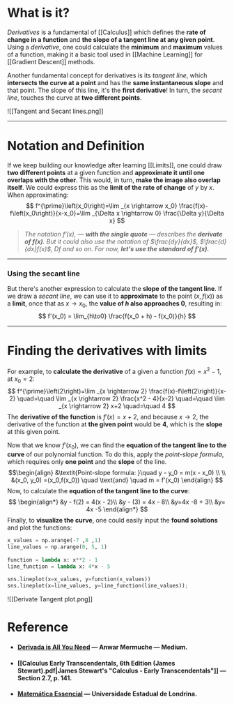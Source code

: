 # What is it?

*Derivatives* is a fundamental of [[Calculus]] which defines the **rate of change in a function** and **the slope of a tangent line at any given point**. Using a *derivative*, one could calculate the **minimum** and **maximum** values of a function, making it a basic tool used in [[Machine Learning]] for [[Gradient Descent]] methods.

Another fundamental concept for derivatives is its *tangent line*, which **intersects the curve at a point** and has the **same instantaneous slope** and that point. The slope of this line, it's the **first derivative**! In turn, the *secant line*, touches the curve at **two different points**.

![[Tangent and Secant lines.png]]
___
# Notation and Definition

If we keep building our knowledge after learning [[Limits]], one could draw **two different points** at a given function and **approximate it until one overlaps with the other**. This would, in turn, **make the image also overlap itself**. We could express this as the **limit of the rate of change** of $y$ by $x$. When approximating:
$$
f^{\prime}\left(x_0\right)=\lim _{x \rightarrow x_0} \frac{f(x)-f\left(x_0\right)}{x-x_0}=\lim _{\Delta x \rightarrow 0} \frac{\Delta y}{\Delta x}
$$
>*The notation $f'(x)$, — **with the single quote** — describes the **derivate of $f(x)$**. But it could also use the notation of $\frac{dy}{dx}$, $\frac{d}{dx}f(x)$, $Df$ and so on. For now, **let's use the standard of $f'(x)$.***
___
### Using the secant line
But there's another expression to calculate the **slope of the tangent line**. If we draw a *secant line*, we can use it to **approximate** to the point $(x, f(x))$ as a **limit**, once that as $x \to x_0$, the **value of $h$ also approaches $0$**, resulting in:
$$
f'(x_0) = \lim_{h\to0} \frac{f(x_0 + h) - f(x_0)}{h} 
$$
___
# Finding the derivatives with limits

For example, to **calculate the derivative** of a given a function $f(x) = x ^2 - 1$, at $x_0 =2$:
$$
f^{\prime}\left(2\right)=\lim _{x \rightarrow 2} \frac{f(x)-f\left(2\right)}{x-2} \quad=\quad \lim _{x \rightarrow 2} \frac{x^2 - 4}{x-2} \quad=\quad \lim _{x \rightarrow 2} x+2 \quad=\quad 4
$$
	The **derivative of the function** is $f'(x) = x + 2$, and because $x \to 2$, the derivative of the function at **the given point** would be **4**, which is the **slope** at this given point.

Now that we know $f'(x_0)$, we can find the **equation of the tangent line to the curve** of our polynomial function. To do this, apply the *point-slope formula*, which requires only **one point** and the **slope** of the line. 
$$\begin{align}
&\textit{Point-slope formula: }\quad y - y_0 = m(x - x_0)
\\
\\
&(x_0, y_0) =(x_0,f(x_0)) \quad \text{and} \quad m = f'(x_0) 
\end{align} 
$$
Now, to calculate the **equation of the tangent line to the curve**:
$$
\begin{align*}
&y - f(2) = 4(x - 2)\\
&y - (3) = 4x - 8\\
&y=4x -8 + 3\\
&y= 4x -5
\end{align*}
$$
Finally, to **visualize the curve**, one could easily input the **found solutions** and plot the functions:

```python
x_values = np.arange(-7 ,8 ,1)  
line_values = np.arange(0, 5, 1)  
  
function = lambda x: x**2 - 1  
line_function = lambda x: 4*x - 5  
  
sns.lineplot(x=x_values, y=function(x_values))  
sns.lineplot(x=line_values, y=line_function(line_values));
```

![[Derivate Tangent plot.png]]
# Reference

- #### [Derivada is All You Need](https://medium.com/@anwarhermuche/derivada-is-all-you-need-uma-aplicação-com-o-algoritmo-do-gradiente-descendente-a29510e63cb4) — Anwar Mermuche — Medium.

- #### [[Calculus Early Transcendentals, 6th Edition (James Stewart).pdf|James Stewart's "Calculus - Early  Transcendentals"]] — Section 2.7, p. 141.

- #### [Matemática Essencial](https://www.uel.br/projetos/matessencial/superior/calculo/derivada/derivada1.htm) — Universidade Estadual de Londrina.